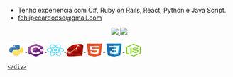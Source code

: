 
- Tenho experiência com C#, Ruby on Rails, React, Python e Java Script.
- fehlipecardooso@gmail.com
 <div align="center">
  <a href="https://github.com/guidovisk1">
  <img height="180em" src="https://github-readme-stats.vercel.app/api?username=guidovisk1&show_icons=true&theme=white&include_all_commits=true&count_private=true"/>
  <img height="180em" src="https://github-readme-stats.vercel.app/api/top-langs/?username=guidovisk1&layout=compact&langs_count=7&theme=white"/>
</div>
  
  <div style="display: inline_block"><br>
    <img align="center" alt="Rafa-Python" height="30" width="40" src="https://raw.githubusercontent.com/devicons/devicon/master/icons/python/python-original.svg">
      <img align="center" alt="Rafa-Python" height="30" width="40" src="https://raw.githubusercontent.com/devicons/devicon/master/icons/csharp/csharp-original.svg">
     <img align="center" alt="Rafa-Python" height="30" width="40" src="https://raw.githubusercontent.com/devicons/devicon/master/icons/react/react-original.svg">
     <img align="center" alt="Rafa-Python" height="30" width="40" src="https://raw.githubusercontent.com/devicons/devicon/master/icons/ruby/ruby-original.svg">
     <img align="center" alt="Felipe-html5" height="30" width="40" src="https://raw.githubusercontent.com/devicons/devicon/master/icons/html5/html5-original.svg">
     <img align="center" alt="Felipe-html5" height="30" width="40" src="https://raw.githubusercontent.com/devicons/devicon/master/icons/css3/css3-original.svg">
     <img align="center" alt="Felipe-html5" height="30" width="40" src="https://raw.githubusercontent.com/devicons/devicon/master/icons/nodejs/nodejs-original.svg">
     
    </div>
